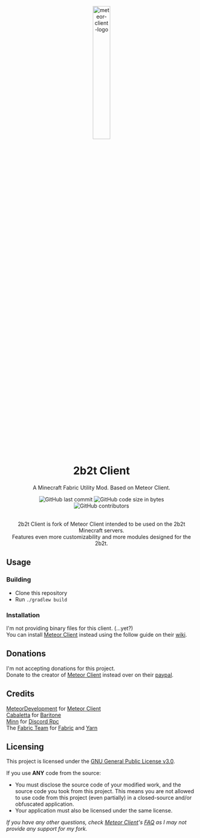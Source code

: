 
<p align="center">
<img src="https://i.imgur.com/hFoHnsM.png" alt="meteor-client-logo" width="30%"/>
</p>

<h1 align="center">2b2t Client</h1>

<p align="center">A Minecraft Fabric Utility Mod. Based on Meteor Client.</p>

<div align="center">
    <img src="https://img.shields.io/github/last-commit/Tomatobird8/meteor-client" alt="GitHub last commit"/>
    <img src="https://img.shields.io/github/languages/code-size/Tomatobird8/meteor-client" alt="GitHub code size in bytes"/>
    <br>
    <img src="https://img.shields.io/github/contributors/Tomatobird8/meteor-client" alt="GitHub contributors"/>
</div>
<br>
<p align="center">2b2t Client is fork of Meteor Client intended to be used on the 2b2t Minecraft servers.<br>Features even more customizability and more modules designed for the 2b2t.</p>

## Usage

### Building
- Clone this repository
- Run `./gradlew build`

### Installation
I'm not providing binary files for this client. (...yet?)  
You can install [Meteor Client](https://github.com/MeteorDevelopment/meteor-client) instead using the follow guide on their [wiki](https://github.com/MeteorDevelopment/meteor-client/wiki/Installation).

## Donations
I'm not accepting donations for this project.  
Donate to the creator of [Meteor Client](https://github.com/MeteorDevelopment/meteor-client) instead over on their [paypal](https://www.paypal.me/MineGame159).

## Credits
[MeteorDevelopment](https://github.com/MeteorDevelopment) for [Meteor Client](https://github.com/MeteorDevelopment/meteor-client)  
[Cabaletta](https://github.com/cabaletta) for [Baritone](https://github.com/cabaletta/baritone)  
[Minn](https://github.com/MinnDevelopment) for [Discord Rpc](https://github.com/MinnDevelopment/java-discord-rpc)  
The [Fabric Team](https://github.com/FabricMC) for [Fabric](https://github.com/FabricMC/fabric-loader) and [Yarn](https://github.com/FabricMC/yarn)

## Licensing
This project is licensed under the [GNU General Public License v3.0](https://www.gnu.org/licenses/gpl-3.0.en.html). 

If you use **ANY** code from the source:
- You must disclose the source code of your modified work, and the source code you took from this project. This means you are not allowed to use code from this project (even partially) in a closed-source and/or obfuscated application.
- Your application must also be licensed under the same license.


*If you have any other questions, check [Meteor Client](https://github.com/MeteorDevelopment/meteor-client)'s [FAQ](https://github.com/MeteorDevelopment/meteor-client/wiki) as I may not provide any support for my fork.*
